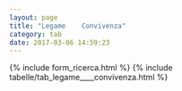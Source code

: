 ```yaml
---
layout: page
title: "Legame    Convivenza"
category: tab
date: 2017-03-06 14:59:23
---
```


{% include form_ricerca.html %}
{% include tabelle/tab_legame____convivenza.html %}

